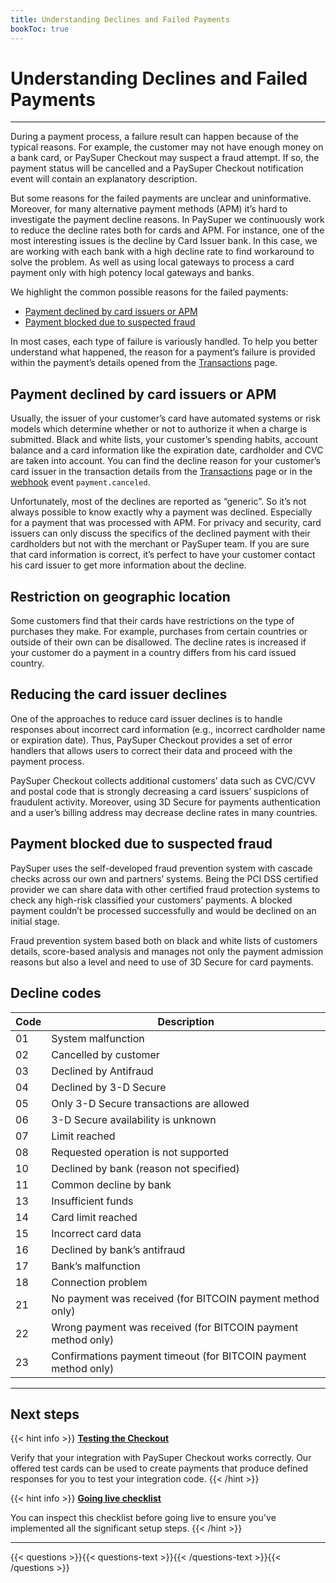 ```yaml
---
title: Understanding Declines and Failed Payments
bookToc: true
---
```


# Understanding Declines and Failed Payments
***

During a payment process, a failure result can happen because of the typical reasons. For example, the customer may not have enough money on a bank card, or PaySuper Checkout may suspect a fraud attempt. If so, the payment status will be cancelled and a PaySuper Checkout notification event will contain an explanatory description.

But some reasons for the failed payments are unclear and uninformative. Moreover, for many alternative payment methods (APM) it’s hard to investigate the payment decline reasons. In PaySuper we continuously work to reduce the decline rates both for cards and APM. For instance, one of the most interesting issues is the decline by Card Issuer bank. In this case, we are working with each bank with a high decline rate to find workaround to solve the problem. As well as using local gateways to process a card payment only with high potency local gateways and banks.

We highlight the common possible reasons for the failed payments:

* [Payment declined by card issuers or APM](/docs/declines/#payment-declined-by-card-issuers-or-apm)
* [Payment blocked due to suspected fraud](/docs/declines/#payment-blocked-due-to-suspected-fraud)

In most cases, each type of failure is variously handled. To help you better understand what happened, the reason for a payment’s failure is provided within the payment’s details opened from the [Transactions](https://paysupermgmt.tst.protocol.one/transactions) page.

## Payment declined by card issuers or APM

Usually, the issuer of your customer’s card have automated systems or risk models which determine whether or not to authorize it when a charge is submitted. Black and white lists, your customer’s spending habits, account balance and a card information like the expiration date, cardholder and CVC are taken into account. You can find the decline reason for your customer’s card issuer in the transaction details from the [Transactions](https://paysupermgmt.tst.protocol.one/transactions) page or in the [webhook](/docs/webhooks/) event `payment.canceled`.

Unfortunately, most of the declines are reported as “generic”. So it’s not always possible to know exactly why a payment was declined. Especially for a payment that was processed with APM. For privacy and security, card issuers can only discuss the specifics of the declined payment with their cardholders but not with the merchant or PaySuper team. If you are sure that card information is correct, it’s perfect to have your customer contact his card issuer to get more information about the decline.

## Restriction on geographic location

Some customers find that their cards have restrictions on the type of purchases they make. For example, purchases from certain countries or outside of their own can be disallowed. The decline rates is increased if your customer do a payment in a country differs from his card issued country.

## Reducing the card issuer declines

One of the approaches to reduce card issuer declines is to handle responses about incorrect card information (e.g., incorrect cardholder name or expiration date). Thus, PaySuper Checkout provides a set of error handlers that allows users to correct their data and proceed with the payment process.

PaySuper Checkout collects additional customers’ data such as CVC/CVV and postal code that is strongly decreasing a card issuers’ suspicions of fraudulent activity. Moreover, using 3D Secure for payments authentication and a user’s billing address may decrease decline rates in many countries.

## Payment blocked due to suspected fraud

PaySuper uses the self-developed fraud prevention system with cascade checks across our own and partners’ systems. Being the PCI DSS certified provider we can share data with other certified fraud protection systems to check any high-risk classified your customers’ payments. A blocked payment couldn’t be processed successfully and would be declined on an initial stage.

Fraud prevention system based both on black and white lists of customers details, score-based analysis and manages not only the payment admission reasons but also a level and need to use of 3D Secure for card payments.

## Decline codes

Code|Description
---|---
01|System malfunction
02|Cancelled by customer
03|Declined by Antifraud
04|Declined by 3-D Secure
05|Only 3-D Secure transactions are allowed
06|3-D Secure availability is unknown
07|Limit reached
08|Requested operation is not supported
10|Declined by bank (reason not specified)
11|Common decline by bank
13|Insufficient funds
14|Card limit reached
15|Incorrect card data
16|Declined by bank’s antifraud
17|Bank’s malfunction
18|Connection problem
21|No payment was received (for BITCOIN payment method only)
22|Wrong payment was received (for BITCOIN payment method only)
23|Confirmations payment timeout (for BITCOIN payment method only)

***

## Next steps

{{< hint info >}}
[**Testing the Checkout**](/docs/payments/testing/)

Verify that your integration with PaySuper Checkout works correctly. Our offered test cards can be used to create payments that produce defined responses for you to test your integration code.
{{< /hint >}}

{{< hint info >}}
[**Going live checklist**](/docs/payments/live/)

You can inspect this checklist before going live to ensure you've implemented all the significant setup steps.
{{< /hint >}}

***

{{< questions >}}{{< questions-text >}}{{< /questions-text >}}{{< /questions >}}